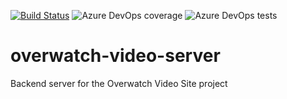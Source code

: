 [![Build Status](https://tchen25.visualstudio.com/Overwatch%20Video%20Site/_apis/build/status/theodoreschen.overwatch-video-server?branchName=master)](https://tchen25.visualstudio.com/Overwatch%20Video%20Site/_build/latest?definitionId=2&branchName=master) ![Azure DevOps coverage](https://img.shields.io/azure-devops/coverage/tchen25/Overwatch%20Video%20Site/4) ![Azure DevOps tests](https://img.shields.io/azure-devops/tests/tchen25/Overwatch%20Video%20Site/4)

# overwatch-video-server
Backend server for the Overwatch Video Site project
